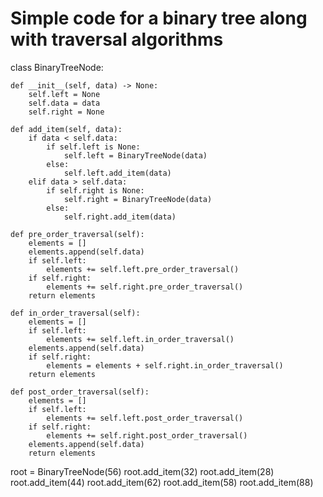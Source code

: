 # Simple code for a binary tree along with traversal algorithms

class BinaryTreeNode:

    def __init__(self, data) -> None:
        self.left = None
        self.data = data
        self.right = None

    def add_item(self, data):
        if data < self.data:
            if self.left is None:
                self.left = BinaryTreeNode(data)
            else:
                self.left.add_item(data)
        elif data > self.data:
            if self.right is None:
                self.right = BinaryTreeNode(data)
            else:
                self.right.add_item(data)

    def pre_order_traversal(self):
        elements = []
        elements.append(self.data)
        if self.left:
            elements += self.left.pre_order_traversal()
        if self.right:
            elements += self.right.pre_order_traversal()
        return elements

    def in_order_traversal(self):
        elements = []
        if self.left:
            elements += self.left.in_order_traversal()
        elements.append(self.data)
        if self.right:
            elements = elements + self.right.in_order_traversal()
        return elements

    def post_order_traversal(self):
        elements = []
        if self.left:
            elements += self.left.post_order_traversal()
        if self.right:
            elements += self.right.post_order_traversal()
        elements.append(self.data)
        return elements


root = BinaryTreeNode(56)
root.add_item(32)
root.add_item(28)
root.add_item(44)
root.add_item(62)
root.add_item(58)
root.add_item(88)

